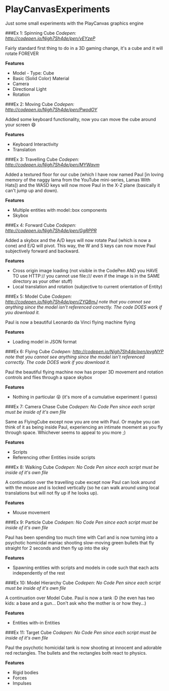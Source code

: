 PlayCanvasExperiments
=====================

Just some small experiments with the PlayCanvas graphics engine 

###Ex 1: Spinning Cube
*Codepen: http://codepen.io/Nigh7Sh4de/pen/vEYzeP*

Fairly standard first thing to do in a 3D gaming change, it's a cube and it will rotate FOREVER

**Features**
+ Model - Type: Cube
+ Basic (Solid Color) Material
+ Camera
+ Directional Light
+ Rotation

###Ex 2: Moving Cube
*Codepen: http://codepen.io/Nigh7Sh4de/pen/PwodOY*

Added some keyboard functionality, now you can move the cube around your screen :smile:

**Features**
+ Keyboard Interactivity
+ Translation


###Ex 3: Travelling Cube
*Codepen: http://codepen.io/Nigh7Sh4de/pen/MYWqvm*

Added a textured floor for our cube (which I have now named Paul [in loving memory of the naggy lama from the YouTube mini-series, Lamas With Hats]) and the WASD keys will now move Paul in the X-Z plane (basically it can't jump up and down).

**Features**
+ Multiple entities with model::box components
+ Skybox


###Ex 4: Forward Cube
*Codepen: http://codepen.io/Nigh7Sh4de/pen/GgRPPR*

Added a skybox and the A/D keys will now rotate Paul (which is now a cone) and E/Q will pivot. This way, the W and S keys can now move Paul subjectively forward and backward.

**Features**
+ Cross origin image loading (not visible in the CodePen AND you HAVE TO use HTTP:// you cannot use file:/// even if the image is in the SAME directory as your other stuff)
+ Local translation and rotation (subjective to current orientation of Entity)

###Ex 5: Model Cube
*Codepen: http://codepen.io/Nigh7Sh4de/pen/ZYQBmJ note that you cannot see anything since the model isn't referenced correctly. The code DOES work if you download it.*

Paul is now a beautiful Leonardo da Vinci flying machine flying

**Features**
+ Loading model in JSON format

###Ex 6: Flying Cube
*Codepen: http://codepen.io/Nigh7Sh4de/pen/pvgNYP note that you cannot see anything since the model isn't referenced correctly. The code DOES work if you download it.*

Paul the beautiful flying machine now has proper 3D movement and rotation controls and flies through a space skybox

**Features**
+ Nothing in particular :stuck_out_tongue_closed_eyes: (it's more of a cumulative experiment I guess)

###Ex 7: Camera Chase Cube
*Codepen: No Code Pen since each script must be inside of it's own file*

Same as FlyingCube except now you are one with Paul. Or maybe you can think of it as being inside Paul, experiencing an intimate moement as you fly through space. Whichever seems to appeal to you more ;)

**Features**
+ Scripts
+ Referencing other Entities inside scripts

###Ex 8: Walking Cube
*Codepen: No Code Pen since each script must be inside of it's own file*

A continuation over the travelling cube except now Paul can look around with the mouse and is locked vertically (so he can walk around using local translations but will not fly up if he looks up).

**Features**
+ Mouse movement

###Ex 9: Particle Cube
*Codepen: No Code Pen since each script must be inside of it's own file*

Paul has been spending too much time with Carl and is now turning into a psychotic homicidal maniac shooting slow-moving green bullets that fly straight for 2 seconds and then fly up into the sky

**Features**
+ Spawning entities with scripts and models in code such that each acts independently of the rest

###Ex 10: Model Hierarchy Cube
*Codepen: No Code Pen since each script must be inside of it's own file*

A continuation over Model Cube. Paul is now a tank :D (he even has two kids: a base and a gun... Don't ask who the mother is or how they...)

**Features**
+ Entities with-in Entities

###Ex 11: Target Cube
*Codepen: No Code Pen since each script must be inside of it's own file*

Paul the psychotic homicidal tank is now shooting at innocent and adorable red rectangles. The bullets and the rectangles both react to physics.

**Features**
+ Rigid bodies
+ Forces
+ Impulses
